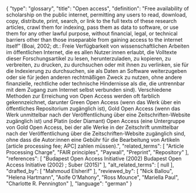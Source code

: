 {
    "type": "glossary",
    "title": "Open access",
    "definition": "Free availability of scholarship on the public internet, permitting any users to read, download, copy, distribute, print, search, or link to the full texts of these research articles, crawl them for indexing, pass them as data to software, or use them for any other lawful purpose, without financial, legal, or technical barriers other than those inseparable from gaining access to the internet itself” (Boai, 2002; dt.: Freie Verfügbarkeit von wissenschaftlichen Arbeiten im öffentlichen Internet, die es allen Nutzer:innen erlaubt, die Volltexte dieser Forschungsartikel zu lesen, herunterzuladen, zu kopieren, zu verbreiten, zu drucken, zu durchsuchen oder mit ihnen zu verlinken, sie für die Indexierung zu durchsuchen, sie als Daten an Software weiterzugeben oder sie für jeden anderen rechtmäßigen Zweck zu nutzen, ohne andere finanzielle, rechtliche oder technische Hindernisse als die, die untrennbar mit dem Zugang zum Internet selbst verbunden sind). Verschiedene Methoden zur Erreichung von Open Access werden oft farblich gekennzeichnet, darunter Green Open Access (wenn das Werk über ein öffentliches Repositorium zugänglich ist), Gold Open Access (wenn das Werk unmittelbar nach der Veröffentlichung über eine Zeitschriften-Website zugänglich ist) und Platin (oder Diamant) Open Access (eine Untergruppe von Gold Open Access, bei der alle Werke in der Zeitschrift unmittelbar nach der Veröffentlichung über die Zeitschriften-Website zugänglich sind, ohne dass die Autor:innen eine Gebühr für die Bearbeitung von Artikeln [article processing fee; APC] zahlen müssen).",
    "related_terms": [
        "Article Processing Charge",
        "FAIR principles",
        "Paywall",
        "Preprint",
        "Repository"
    ],
    "references": [
        "Budapest Open Access Initiative (2002) Budapest Open Access Initiative (2002) ; Suber (2015)"
    ],
    "alt_related_terms": [
        null
    ],
    "drafted_by": [
        "Mahmoud Elsherif"
    ],
    "reviewed_by": [
        "Nick Ballou",
        "Helena Hartmann",
        "Aoife O’Mahony",
        "Ross Mounce",
        "Mariella Paul",
        "Charlotte R. Pennington"
    ],
    "language": "german"
}